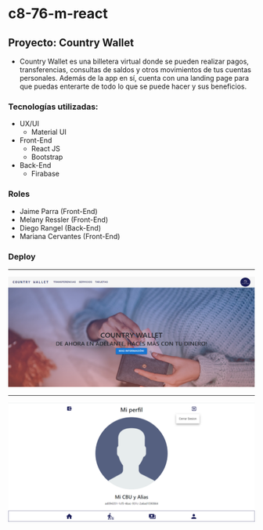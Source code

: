 # c8-76-m-react
## **Proyecto: Country Wallet**

- Country Wallet es una billetera virtual donde se pueden realizar pagos, transferencias, consultas de saldos y
otros movimientos de tus cuentas personales.  Además de la app en sí, cuenta con una landing page para que puedas
enterarte de todo lo que se puede hacer y sus beneficios.

### Tecnologías utilizadas:

- UX/UI
  + Material UI
- Front-End
  + React JS
  + Bootstrap
- Back-End
  + Firabase

### Roles 

- Jaime Parra (Front-End)
- Melany Ressler (Front-End)
- Diego Rangel (Back-End)
- Mariana Cervantes (Front-End)

### Deploy
-------------------------

![Landing Page](/src/assets/landing.png)

-------------------------

![Country Wallet](/src/assets/app.png)
